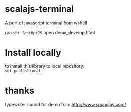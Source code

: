 scalajs-terminal
================
A port of javascript terminal from [wshell](https://github.com/enricobn/wshell)

run `sbt fastOptJS`
open demo_develop.html

Install locally
================
to install this library to local repository:  
`sbt publishLocal`

thanks
======
typewriter sound for demo from http://www.soundjay.com/